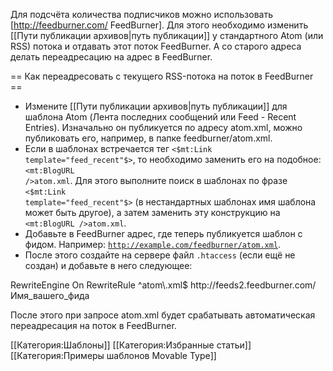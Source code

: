 Для подсчёта количества подписчиков можно использовать [http://feedburner.com/ FeedBurner]. Для этого необходимо изменить [[Пути публикации архивов|путь публикации]] у стандартного Atom (или RSS) потока и отдавать этот поток FeedBurner. А со старого адреса делать переадресацию на адрес в FeedBurner.

== Как переадресовать с текущего RSS-потока на поток в FeedBurner ==

* Измените [[Пути публикации архивов|путь публикации]] для шаблона Atom (Лента последних сообщений или Feed - Recent Entries). Изначально он публикуется по адресу atom.xml, можно публиковать его, например, в папке feedburner/atom.xml.
* Если в шаблонах встречается тег <code><$mt:Link template="feed_recent"$></code>, то необходимо заменить его на подобное: <code><mt:BlogURL />atom.xml</code>. Для этого выполните поиск в шаблонах по фразе <code><$mt:Link template="feed_recent"$></code> (в нестандартных шаблонах имя шаблона может быть другое), а затем заменить эту конструкцию на <code><mt:BlogURL />atom.xml</code>.
* Добавьте в FeedBurner адрес, где теперь публикуется шаблон с фидом. Например: <code>http://example.com/feedburner/atom.xml</code>.
* После этого создайте на сервере файл <code>.htaccess</code> (если ещё не создан) и добавьте в него следующее: 

<source lang="apache">
RewriteEngine On
RewriteRule ^atom\.xml$    http://feeds2.feedburner.com/Имя_вашего_фида
</source>

После этого при запросе atom.xml будет срабатывать автоматическая переадресация на поток в FeedBurner.


[[Категория:Шаблоны]]
[[Категория:Избранные статьи]]
[[Категория:Примеры шаблонов Movable Type]]

